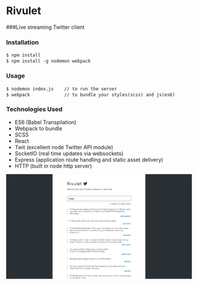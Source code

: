 # Rivulet
###Live streaming Twitter client

### Installation
	$ npm install
	$ npm install -g nodemon webpack

### Usage
	$ nodemon index.js    // to run the server
	$ webpack             // to bundle your styles(scss) and js(es6)

### Technologies Used
* ES6 (Babel Transpilation)
* Webpack to bundle
* SCSS
* React
* Twit (excellent node Twitter API module)
* SocketIO (real time updates via websockets)
* Express (application route handling and static asset delivery)
* HTTP (built in node http server)

![Rivulet screenshot](Rivulet.png)
